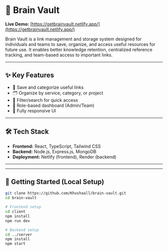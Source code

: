 # 🔗 Brain Vault

**Live Demo:** [https://getbrainvault.netlify.app/](https://getbrainvault.netlify.app/)

Brain Vault is a link management and storage system designed for individuals and teams to save, organize, and access useful resources for future use. It enables better knowledge retention, centralized reference tracking, and team-based access to important links.

---

## ✨ Key Features

- 📌 Save and categorize useful links
- 🗂️ Organize by service, category, or project
- 🔎 Filter/search for quick access
- 👥 Role-based dashboard (Admin/Team)
- 📱 Fully responsive UI

---

## 🛠 Tech Stack

- **Frontend:** React, TypeScript, Tailwind CSS
- **Backend:** Node.js, Express.js, MongoDB
- **Deployment:** Netlify (frontend), Render (backend)

---



---

## 🧪 Getting Started (Local Setup)

```bash
git clone https://github.com/Khushaall/brain-vault.git
cd brain-vault

# Frontend setup
cd client
npm install
npm run dev

# Backend setup
cd ../server
npm install
npm start
